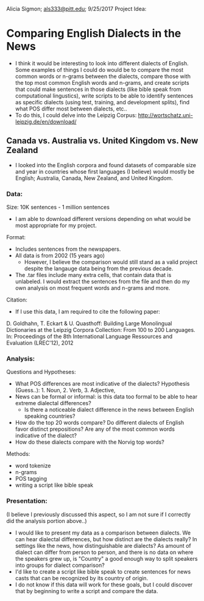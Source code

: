 Alicia Sigmon; als333@pitt.edu; 9/25/2017
Project Idea:

# Comparing English Dialects in the News

- I think it would be interesting to look into different dialects of English. Some examples of things I could do would be to compare the most common words or n-grams between the dialects, compare those with the top most common English words and n-grams, and create scripts that could make sentences in those dialects (like bible speak from computational lingustics), write scripts to be able to identify sentences as specific dialects (using test, training, and development splits), find what POS differ most between dialects, etc..
 - To do this, I could delve into the Leipzig Corpus: http://wortschatz.uni-leipzig.de/en/download/ 
 
 
## Canada vs. Australia vs. United Kingdom vs. New Zealand 

- I looked into the English corpora and found datasets of comparable size and year in countries whose first languages (I believe) would mostly be English; Australia, Canada, New Zealand, and United Kingdom. 


### Data: 

Size: 10K sentences - 1 million sentences
 - I am able to download different versions depending on what would be most appropriate for my project.

Format:
 - Includes sentences from the newspapers.
 - All data is from 2002 (15 years ago)
     - However, I believe the comparison would still stand as a valid project despite the langauge data being from the previous decade.
 - The .tar files include many extra cells, that contain data that is unlabeled. I would extract the sentences from the file and then do my own analysis on most frequent words and n-grams and more.

Citation:
 - If I use this data, I am required to cite the following paper:
 
D. Goldhahn, T. Eckart & U. Quasthoff: Building Large Monolingual Dictionaries at the Leipzig Corpora Collection: From 100 to 200 Languages.
In: Proceedings of the 8th International Language Ressources and Evaluation (LREC'12), 2012 


### Analysis:

Questions and Hypotheses:
 - What POS differences are most indicative of the dialects? Hypothesis (Guess..): 1. Noun, 2. Verb, 3. Adjective, 
 - News can be formal or informal: is this data too formal to be able to hear extreme dialectal differences?
      - Is there a noticeable dialect difference in the news between English speaking countries?
 - How do the top 20 words compare? Do different dialects of English favor distinct prepositions? Are any of the most common words indicative of the dialect?
 - How do these dialects compare with the Norvig top words?

Methods:
 - word tokenize
 - n-grams
 - POS tagging
 - writing a script like bible speak
 
 
### Presentation:

(I believe I previously discussed this aspect, so I am not sure if I correctly did the analysis portion above..)

 - I would like to present my data as a comparison between dialects. We can hear dialectal differences, but how distinct are the dialects really? In settings like the news, how distinguishable are dialects? As amount of dialect can differ from person to person, and there is no data on where the speakers grew up, is "Country" a good enough way to split speakers into groups for dialect comparison?
 - I'd like to create a script like bible speak to create sentences for news casts that can be recognized by its country of origin. 
 - I do not know if this data will work for these goals, but I could discover that by beginning to write a script and compare the data.